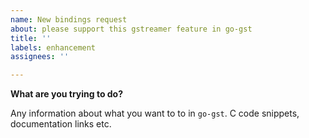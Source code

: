 ```yaml
---
name: New bindings request
about: please support this gstreamer feature in go-gst
title: ''
labels: enhancement
assignees: ''

---
```


**What are you trying to do?**

Any information about what you want to to in `go-gst`. C code snippets, documentation links etc.
